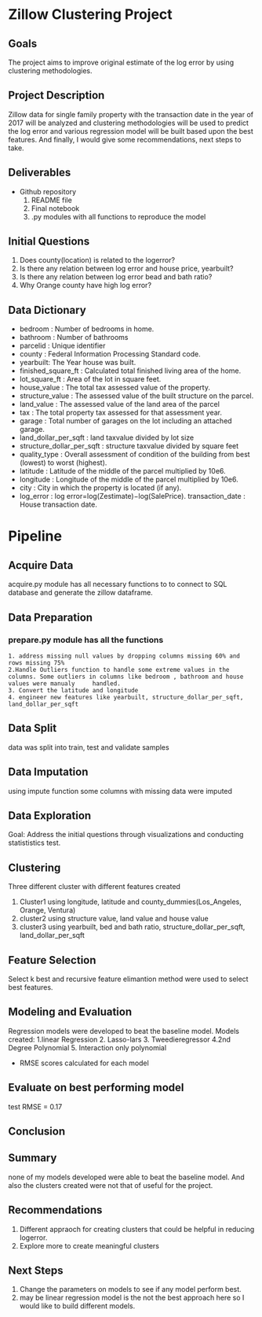 # Zillow Clustering Project
## Goals
The project aims to improve original estimate of the log error by using clustering methodologies.

## Project Description
Zillow data for single family property with the transaction date in the year of 2017 will be analyzed and clustering methodologies will be used to predict the log error and various regression model will be built based upon the best features. And finally, I would give some recommendations, next steps to take.

## Deliverables
- Github repository
  1. README file
  2. Final notebook
  3. .py modules with all functions to reproduce the model

## Initial Questions
  1. Does county(location) is related to the logerror?
  2. Is there  any relation between log error and house price, yearbuilt?
  3. Is there any relation between log error  bead and bath ratio?
  4. Why Orange county have high log error?

## Data Dictionary
  -  bedroom : Number of bedrooms in home.
  -  bathroom : Number of bathrooms  
  -  parcelid : Unique identifier  
  -  county : Federal Information Processing Standard code. 
  -  yearbuilt: The Year house was built. 
  -  finished_square_ft : Calculated total finished living area of the home. 
  -  lot_square_ft : Area of the lot in square feet. 
  -  house_value : The total tax assessed value of the property. 
  -  structure_value : The assessed value of the built structure on the parcel. 
  -  land_value : The assessed value of the land area of the parcel 
  -  tax : The total property tax assessed for that assessment year. 
  -  garage : Total number of garages on the lot including an attached garage. 
  -  land_dollar_per_sqft : land taxvalue divided by lot size
  -  structure_dollar_per_sqft : structure taxvalue divided by square feet
  -  quality_type : Overall assessment of condition of the building from best (lowest) to worst (highest). 
  -  latitude : Latitude of the middle of the parcel multiplied by 10e6. 
  -  longitude : Longitude of the middle of the parcel multiplied by 10e6. 
  -  city : City in which the property is located (if any). 
  -  log_error : log error=log(Zestimate)−log(SalePrice). transaction_date : House transaction date.

# Pipeline

## Acquire Data
  acquire.py module has all necessary functions to to connect to  SQL database and generate the zillow dataframe.

## Data Preparation
### prepare.py module has all the functions 
    1. address missing null values by dropping columns missing 60% and rows missing 75%
    2.Handle Outliers function to handle some extreme values in the columns. Some outliers in columns like bedroom , bathroom and house values were manualy     handled.
    3. Convert the latitude and longitude
    4. engineer new features like yearbuilt, structure_dollar_per_sqft, land_dollar_per_sqft 

## Data Split
  data was split into train, test and validate samples

## Data Imputation
  using impute function some columns with missing data were imputed

## Data Exploration
  Goal: Address the initial questions through visualizations and conducting statististics test.

## Clustering
  Three different cluster with different features created
  1. Cluster1 using longitude, latitude and county_dummies(Los_Angeles, Orange, Ventura)
  2. cluster2 using structure value, land value and house value
  3. cluster3 using yearbuilt, bed and bath ratio, structure_dollar_per_sqft, land_dollar_per_sqft
  

## Feature Selection
  Select k best and recursive feature elimantion method were used to select best features.

##  Modeling and Evaluation
  Regression models were developed to beat the baseline model.
  Models created: 
    1.linear Regression
    2. Lasso-lars
    3. Tweedieregressor
    4.2nd Degree Polynomial
    5. Interaction only polynomial
    
- RMSE scores calculated for each model
## Evaluate on best performing model
  test RMSE = 0.17
  
 ## Conclusion
  ## Summary
  none of my models developed were able to beat the baseline model. And also the clusters created were not that of useful for the project.
  
 ## Recommendations
  1. Different appraoch for creating clusters that could be helpful in reducing logerror.
  2. Explore more to create meaningful clusters
 
 ## Next Steps
  1. Change the parameters on models to see if any model perform best.
  2. may be linear regression model is the not the best approach here so I would like to build different models.



  
    
